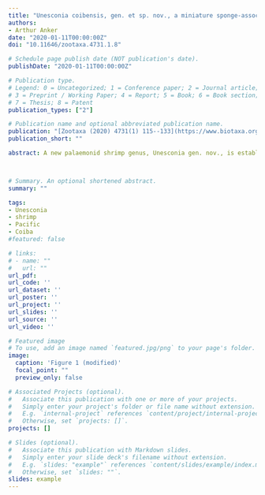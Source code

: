 ```yaml
---
title: "Unesconia coibensis, gen. et sp. nov., a miniature sponge-associated shrimp from a biodiversity hotspot in the tropical eastern Pacific (Decapoda: Palaemonidae)"
authors:
- Arthur Anker
date: "2020-01-11T00:00:00Z"
doi: "10.11646/zootaxa.4731.1.8"

# Schedule page publish date (NOT publication's date).
publishDate: "2020-01-11T00:00:00Z"

# Publication type.
# Legend: 0 = Uncategorized; 1 = Conference paper; 2 = Journal article;
# 3 = Preprint / Working Paper; 4 = Report; 5 = Book; 6 = Book section;
# 7 = Thesis; 8 = Patent
publication_types: ["2"]

# Publication name and optional abbreviated publication name.
publication: "[Zootaxa (2020) 4731(1) 115--133](https://www.biotaxa.org/Zootaxa/article/view/zootaxa.4731.1.8)"
publication_short: ""

abstract: A new palaemonid shrimp genus, Unesconia gen. nov., is established to accommodate a peculiar, small, presumably sponge-associated species, Unesconia coibensis gen. et sp. nov. The description of the new genus and species is based on several specimens found in the shallow marine waters of the Coiba Archipelago, Pacific coast of Panama. Unesconia gen. nov. does not seem to have close affinities to other eastern Pacific or western Atlantic palaemonid genera, including those harbouring sponge symbionts. On the other hand, it shares many characters with three Indo-West Pacific genera, which contain sponge-associated species, viz. Paraclimenaeus Bruce, 1988, Apopontonia Bruce, 1976 and Climeniperaeus Bruce, 1996. The most important diagnostic features of Unesconia gen. nov. are the strongly carinate, dorsally dentate rostrum, with its lateral carinae greatly expanded basally and armed with strong supraorbital teeth; the non-filtering mouthparts, with mandible lacking palp; the first pereiopod chela with excavated fingers and strongly tridentate fingertips; the asymmetrical second pereiopods (chelipeds), with the major chela bearing a double-fossa mechanism on the finger cutting edges; the ambulatory pereiopod dactylus armed with one large tooth and at least two small spinules on the ventral margin of the corpus, in addition to the terminal unguis; the lateral section of the uropodal diaeresis armed with five spiniform setae, the latter not extending to the lateral margin of the exopod; and the telson with two pairs of stout long cuspidate setae on dorsal surface and three pairs of strong, elongate spiniform setae on the posterior margin.



# Summary. An optional shortened abstract.
summary: ""

tags:
- Unesconia
- shrimp
- Pacific
- Coiba
#featured: false

# links:
# - name: ""
#   url: ""
url_pdf:
url_code: ''
url_dataset: ''
url_poster: ''
url_project: ''
url_slides: ''
url_source: ''
url_video: ''

# Featured image
# To use, add an image named `featured.jpg/png` to your page's folder.
image:
  caption: 'Figure 1 (modified)'
  focal_point: ""
  preview_only: false

# Associated Projects (optional).
#   Associate this publication with one or more of your projects.
#   Simply enter your project's folder or file name without extension.
#   E.g. `internal-project` references `content/project/internal-project/index.md`.
#   Otherwise, set `projects: []`.
projects: []

# Slides (optional).
#   Associate this publication with Markdown slides.
#   Simply enter your slide deck's filename without extension.
#   E.g. `slides: "example"` references `content/slides/example/index.md`.
#   Otherwise, set `slides: ""`.
slides: example
---
```


<script type='text/javascript' src='https://d1bxh8uas1mnw7.cloudfront.net/assets/embed.js'></script>

<div data-badge-type="medium-donut" data-doi="10.11646/zootaxa.4731.1.8" data-condensed="true" data-hide-no-mentions="true" class="altmetric-embed"></div> 
<span class="__dimensions_badge_embed__" data-doi="10.11646/zootaxa.4731.1.8" data-hide-zero-citations="true" data-legend="hover-right"></span><script async src="https://badge.dimensions.ai/badge.js" charset="utf-8"></script>
